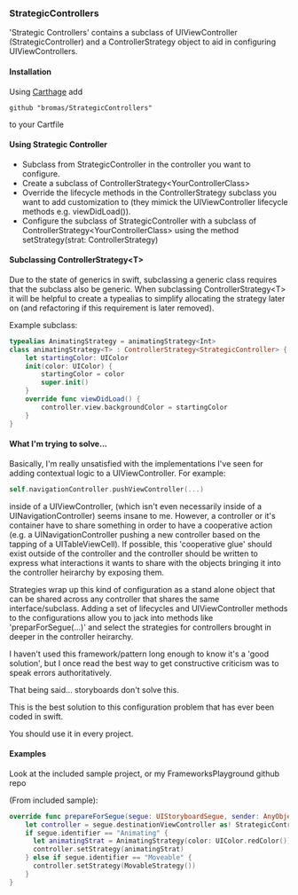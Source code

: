 ### StrategicControllers
'Strategic Controllers' contains a subclass of UIViewController (StrategicController) and a ControllerStrategy object to aid in configuring UIViewControllers.

#### Installation
Using [Carthage](https://github.com/Carthage/Carthage) add

```shell
github "bromas/StrategicControllers"
```

to your Cartfile

#### Using Strategic Controller

- Subclass from StrategicController in the controller you want to configure.
- Create a subclass of ControllerStrategy\<YourControllerClass>
- Override the lifecycle methods in the ControllerStrategy subclass you want to add customization to (they mimick the UIViewController lifecycle methods e.g. viewDidLoad()).
- Configure the subclass of StrategicController with a subclass of ControllerStrategy\<YourControllerClass> using the method setStrategy(strat: ControllerStrategy)

#### Subclassing ControllerStrategy\<T\>

Due to the state of generics in swift, subclassing a generic class requires that the subclass also be generic. When subclassing ControllerStrategy\<T> it will be helpful to create a typealias to simplify allocating the strategy later on (and refactoring if this requirement is later removed).

Example subclass:

```swift
typealias AnimatingStrategy = animatingStrategy<Int>
class animatingStrategy<T> : ControllerStrategy<StrategicController> { 
	let startingColor: UIColor
	init(color: UIColor) {
    	startingColor = color
    	super.init()
  	}
  	override func viewDidLoad() { 
    	controller.view.backgroundColor = startingColor 
    }
}
```

#### What I'm trying to solve...

Basically, I'm really unsatisfied with the implementations I've seen for adding contextual logic to a UIViewController. For example:

```swift
self.navigationController.pushViewController(...)
```

inside of a UIViewController, (which isn't even necessarily inside of a UINavigationController) seems insane to me. However, a controller or it's container have to share something in order to have a cooperative action (e.g. a UINavigationController pushing a new controller based on the tapping of a UITableViewCell). If possible, this 'cooperative glue' should exist outside of the controller and the controller should be written to express what interactions it wants to share with the objects bringing it into the controller heirarchy by exposing them.

Strategies wrap up this kind of configuration as a stand alone object that can be shared across any controller that shares the same interface/subclass. Adding a set of lifecycles and UIViewController methods to the configurations allow you to jack into methods like 'preparForSegue(...)' and select the strategies for controllers brought in deeper in the controller heirarchy.

I haven't used this framework/pattern long enough to know it's a 'good solution', but I once read the best way to get constructive criticism was to speak errors authoritatively.
 
That being said... storyboards don't solve this. 

This is the best solution to this configuration problem that has ever been coded in swift.
 
You should use it in every project.


#### Examples

Look at the included sample project, or my FrameworksPlayground github repo

(From included sample):

```swift
override func prepareForSegue(segue: UIStoryboardSegue, sender: AnyObject?) {
    let controller = segue.destinationViewController as! StrategicController
    if segue.identifier == "Animating" {
      let animatingStrat = AnimatingStrategy(color: UIColor.redColor())
      controller.setStrategy(animatingStrat)
    } else if segue.identifier == "Moveable" {
      controller.setStrategy(MovableStrategy())
    }
}
```
